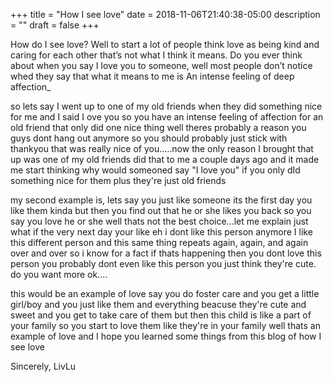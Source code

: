 +++
title = "How I see love"
date = 2018-11-06T21:40:38-05:00
description = ""
draft = false
+++

How do I see love? Well to start a lot of people think love as being kind and caring for each other that’s not what I think it means. Do you ever think about when you say I love you to someone, well most people don’t notice whed they say that what it means to me is  An intense feeling of deep affection_

so lets say I went up to one of my old friends when they did something nice for me and I said I ove you so you have an intense feeling of affection for an old friend that only did one nice thing well theres probably a reason you guys dont hang out anymore so you should probably just stick with thankyou that was really nice of you.....now the only reason I brought that up was one of my old friends did that to me a couple days ago and it made me start thinking why would someoned say "I love you" if you only dId something nice for them plus they're just old friends

my second example is, lets say you just like someone its the first day you like them kinda but then you find out that he or she likes you back so you say you love he or she well thats not the best choice...let me explain just what if the very next day your like eh i dont like this person anymore I like this different person and this same thing repeats again, again, and again over and over so i know for a fact if thats happening then you dont love this person you probably dont even like this person you just think they're cute. do you want more ok....

this would be an example of love say you do foster care and you get a little girl/boy and you just like them and everything beacuse they're cute and sweet and you get to take care of them but then this child is like a part of your family so you start to love them like they're in your family well thats an example of love and I hope you learned some things from this blog of how I see love 

Sincerely,
LivLu